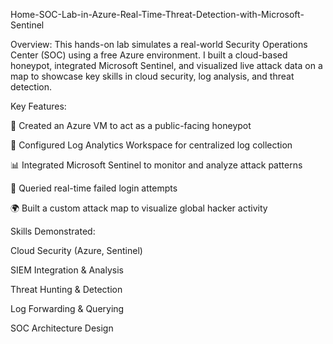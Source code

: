 Home-SOC-Lab-in-Azure-Real-Time-Threat-Detection-with-Microsoft-Sentinel

Overview:
This hands-on lab simulates a real-world Security Operations Center (SOC) using a free Azure environment. I built a cloud-based honeypot, integrated Microsoft Sentinel, and visualized live attack data on a map to showcase key skills in cloud security, log analysis, and threat detection.

Key Features:

🚀 Created an Azure VM to act as a public-facing honeypot

🔗 Configured Log Analytics Workspace for centralized log collection

📊 Integrated Microsoft Sentinel to monitor and analyze attack patterns

🧠 Queried real-time failed login attempts

🌍 Built a custom attack map to visualize global hacker activity

Skills Demonstrated:

Cloud Security (Azure, Sentinel)

SIEM Integration & Analysis

Threat Hunting & Detection

Log Forwarding & Querying

SOC Architecture Design

